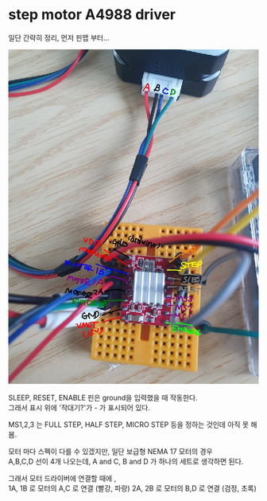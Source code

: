 # step motor A4988 driver

일단 간략히 정리, 먼저 핀맵 부터...  

![핀맵 확인](./img/a4988.jpg)

SLEEP, RESET, ENABLE 핀은 ground을 입력했을 때 작동한다.  
그래서 표시 위에 '작대기?'가 - 가 표시되어 있다. 

MS1,2,3 는 FULL STEP, HALF STEP, MICRO STEP 등을 정하는 것인데 아직 못 해봄.   


모터 마다 스펙이 다를 수 있겠지만, 일단 보급형 NEMA 17 모터의 경우   
A,B,C,D 선이 4개 나오는데, A and C, B and D 가 하나의 세트로 생각하면 된다.  

그래서 모터 드라이버에 연결할 때에 ,  
1A, 1B 로 모터의 A,C 로 연결 (빨강, 파랑)
2A, 2B 로 모터의 B,D 로 연결 (검정, 초록)


